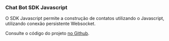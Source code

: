 ### Chat Bot SDK Javascript

O SDK Javascript permite a construção de contatos utilizando o Javascript, utilizando conexão persistente Websocket.

Consulte o código do projeto [no Github](https://github.com/takenet/messaginghub-client-js).
